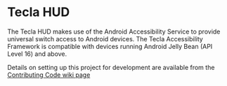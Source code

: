 Tecla HUD
====================

The Tecla HUD makes use of the Android Accessibility Service to provide universal switch access to Android devices. The Tecla Accessibility Framework is compatible with devices running Android Jelly Bean (API Level 16) and above.

Details on setting up this project for development are available from the [Contributing Code wiki page](https://github.com/idrc/tecla-hud/wiki/Contributing-Code)
